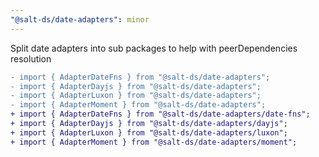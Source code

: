 ```yaml
---
"@salt-ds/date-adapters": minor
---
```


Split date adapters into sub packages to help with peerDependencies resolution

```diff
- import { AdapterDateFns } from "@salt-ds/date-adapters";
- import { AdapterDayjs } from "@salt-ds/date-adapters";
- import { AdapterLuxon } from "@salt-ds/date-adapters";
- import { AdapterMoment } from "@salt-ds/date-adapters";
+ import { AdapterDateFns } from "@salt-ds/date-adapters/date-fns";
+ import { AdapterDayjs } from "@salt-ds/date-adapters/dayjs";
+ import { AdapterLuxon } from "@salt-ds/date-adapters/luxon";
+ import { AdapterMoment } from "@salt-ds/date-adapters/moment";
```
